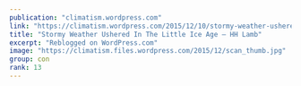 ```yaml
---
publication: "climatism.wordpress.com"
link: "https://climatism.wordpress.com/2015/12/10/stormy-weather-ushered-in-the-little-ice-age-hh-lamb/"
title: "Stormy Weather Ushered In The Little Ice Age – HH Lamb"
excerpt: "Reblogged on WordPress.com"
image: "https://climatism.files.wordpress.com/2015/12/scan_thumb.jpg"
group: con
rank: 13
---
```

